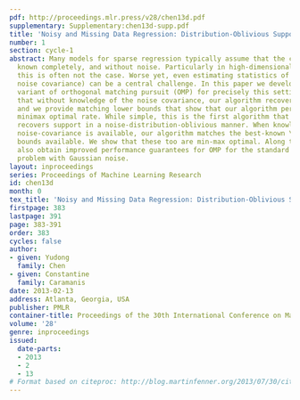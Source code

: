 ```yaml
---
pdf: http://proceedings.mlr.press/v28/chen13d.pdf
supplementary: Supplementary:chen13d-supp.pdf
title: 'Noisy and Missing Data Regression: Distribution-Oblivious Support Recovery'
number: 1
section: cycle-1
abstract: Many models for sparse regression typically assume that the covariates are
  known completely, and without noise. Particularly in high-dimensional applications,
  this is often not the case. Worse yet, even estimating statistics of the noise (the
  noise covariance) can be a central challenge. In this paper we develop a simple
  variant of orthogonal matching pursuit (OMP) for precisely this setting. We show
  that without knowledge of the noise covariance, our algorithm recovers the support,
  and we provide matching lower bounds that show that our algorithm performs at the
  minimax optimal rate. While simple, this is the first algorithm that (provably)
  recovers support in a noise-distribution-oblivious manner. When knowledge of the
  noise-covariance is available, our algorithm matches the best-known \ell^2-recovery
  bounds available. We show that these too are min-max optimal. Along the way, we
  also obtain improved performance guarantees for OMP for the standard sparse regression
  problem with Gaussian noise.
layout: inproceedings
series: Proceedings of Machine Learning Research
id: chen13d
month: 0
tex_title: 'Noisy and Missing Data Regression: Distribution-Oblivious Support Recovery'
firstpage: 383
lastpage: 391
page: 383-391
order: 383
cycles: false
author:
- given: Yudong
  family: Chen
- given: Constantine
  family: Caramanis
date: 2013-02-13
address: Atlanta, Georgia, USA
publisher: PMLR
container-title: Proceedings of the 30th International Conference on Machine Learning
volume: '28'
genre: inproceedings
issued:
  date-parts:
  - 2013
  - 2
  - 13
# Format based on citeproc: http://blog.martinfenner.org/2013/07/30/citeproc-yaml-for-bibliographies/
---
```

